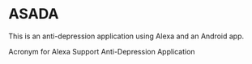 # ASADA
This is an anti-depression application using Alexa and an Android app.




Acronym for Alexa Support Anti-Depression Application
